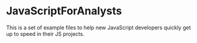 JavaScriptForAnalysts
=====================

This is a set of example files to help new JavaScript developers quickly get up to speed in their JS projects. 